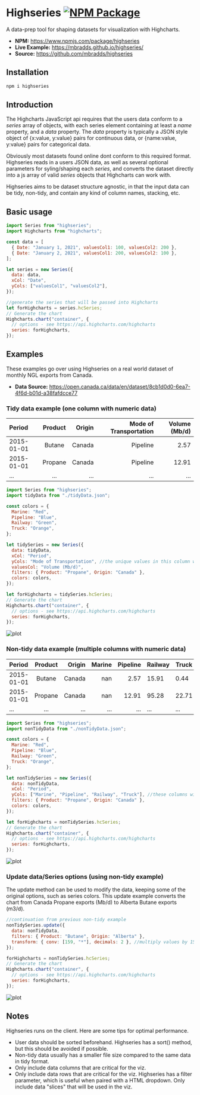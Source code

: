 # Highseries [![NPM Package](https://img.shields.io/npm/v/highseries)](https://www.npmjs.com/package/highseries)

A data-prep tool for shaping datasets for visualization with Highcharts.

- **NPM:** https://www.npmjs.com/package/highseries
- **Live Example:** https://mbradds.github.io/highseries/
- **Source:** https://github.com/mbradds/highseries

## Installation

```bash
npm i highseries
```

## Introduction

The Highcharts JavaScript api requires that the users data conform to a *series* array of objects, with each series element containing
at least a *name* property, and a *data* property. The *data* property is typically a JSON style object of {x:value, y:value} pairs for continuous data,
or {name:value, y:value} pairs for categorical data.

Obviously most datasets found online dont conform to this required format. Highseries reads in a users JSON data,
as well as several optional parameters for syling/shaping each *series*, and converts the dataset directly into
a js array of valid *series* objects that Highcharts can work with.

Highseries aims to be dataset structure agnostic, in that the input data can be tidy, non-tidy,
and contain any kind of column names, stacking, etc.

## Basic usage

```javascript
import Series from "highseries";
import Highcharts from "highcharts";

const data = [
  { Date: "January 1, 2021", valuesCol1: 100, valuesCol2: 200 },
  { Date: "January 2, 2021", valuesCol1: 200, valuesCol2: 100 },
];

let series = new Series({
  data: data,
  xCol: "Date",
  yCols: ["valuesCol1", "valuesCol2"],
});

//generate the series that will be passed into Highcharts
let forHighcharts = series.hcSeries;
// Generate the chart
Highcharts.chart("container", {
  // options - see https://api.highcharts.com/highcharts
  series: forHighcharts,
});
```

## Examples

These examples go over using Highseries on a real world dataset of monthly NGL exports from Canada.

- **Data Source:** https://open.canada.ca/data/en/dataset/8cb1d0d0-6ea7-4f6d-b01d-a38fafdcce77

### Tidy data example (one column with numeric data)

| Period     | Product | Origin | Mode of Transportation | Volume (Mb/d) |
| :--------- | :-----: | -----: | ---------------------: | ------------: |
| 2015-01-01 | Butane  | Canada |               Pipeline |          2.57 |
| 2015-01-01 | Propane | Canada |               Pipeline |         12.91 |
| ...        |   ...   |    ... |                    ... |           ... |

```javascript
import Series from "highseries";
import tidyData from "./tidyData.json";

const colors = {
  Marine: "Red",
  Pipeline: "Blue",
  Railway: "Green",
  Truck: "Orange",
};

let tidySeries = new Series({
  data: tidyData,
  xCol: "Period",
  yCols: "Mode of Transportation", //the unique values in this column will have their own series
  valuesCol: "Volume (Mb/d)",
  filters: { Product: "Propane", Origin: "Canada" },
  colors: colors,
});

let forHighcharts = tidySeries.hcSeries;
// Generate the chart
Highcharts.chart("container", {
  // options - see https://api.highcharts.com/highcharts
  series: forHighcharts,
});
```

![plot](./canada-propane-exports-tidy.png)

### Non-tidy data example (multiple columns with numeric data)

| Period     | Product | Origin | Marine | Pipeline | Railway | Truck |
| :--------- | :-----: | -----: | -----: | -------: | ------- | ----- |
| 2015-01-01 | Butane  | Canada |    nan |     2.57 | 15.91   | 0.44  |
| 2015-01-01 | Propane | Canada |    nan |    12.91 | 95.28   | 22.71 |
| ...        |   ...   |    ... |    ... |      ... | ...     | ...   |

```javascript
import Series from "highseries";
import nonTidyData from "./nonTidyData.json";

const colors = {
  Marine: "Red",
  Pipeline: "Blue",
  Railway: "Green",
  Truck: "Orange",
};

let nonTidySeries = new Series({
  data: nonTidyData,
  xCol: "Period",
  yCols: ["Marine", "Pipeline", "Railway", "Truck"], //these columns will have their own series
  filters: { Product: "Propane", Origin: "Canada" },
  colors: colors,
});

let forHighcharts = nonTidySeries.hcSeries;
// Generate the chart
Highcharts.chart("container", {
  // options - see https://api.highcharts.com/highcharts
  series: forHighcharts,
});
```

![plot](./canada-propane-exports-nonTidy.png)

### Update data/Series options (using non-tidy example)

The update method can be used to modify the data, keeping some of the original options, such as series colors.
This update example converts the chart from Canada Propane exports (Mb/d) to Alberta Butane exports (m3/d).

```javascript
//continuation from previous non-tidy example
nonTidySeries.update({
  data: nonTidyData,
  filters: { Product: "Butane", Origin: "Alberta" },
  transform: { conv: [159, "*"], decimals: 2 }, //multiply values by 159 to convert Mb/d to m3/d
});

forHighcharts = nonTidySeries.hcSeries;
// Generate the chart
Highcharts.chart("container", {
  // options - see https://api.highcharts.com/highcharts
  series: forHighcharts,
});
```
![plot](./alberta-butane-exports.png)

## Notes

Highseries runs on the client. Here are some tips for optimal performance.

- User data should be sorted beforehand. Highseries has a sort() method, but this should be avoided if possible.
- Non-tidy data usually has a smaller file size compared to the same data in tidy format.
- Only include data columns that are critical for the viz.
- Only include data rows that are critical for the viz. Highseries has a filter parameter, which is useful when paired with a HTML dropdown. Only include data "slices" that will be used in the viz.

